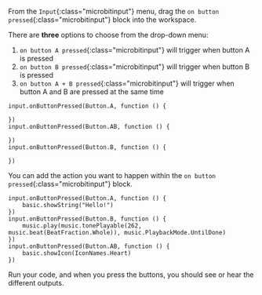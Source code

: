 From the `Input`{:class="microbitinput"} menu, drag the `on button pressed`{:class="microbitinput"} block into the workspace.

There are **three** options to choose from the drop-down menu:
1. `on button A pressed`{:class="microbitinput"} will trigger when button A is pressed
2. `on button B pressed`{:class="microbitinput"} will trigger when button B is pressed
3. `on button A + B pressed`{:class="microbitinput"} will trigger when button A and B are pressed at the same time

```microbit
input.onButtonPressed(Button.A, function () {
	
})
input.onButtonPressed(Button.AB, function () {
	
})
input.onButtonPressed(Button.B, function () {
	
})
```

You can add the action you want to happen within the `on button pressed`{:class="microbitinput"} block.

```microbit
input.onButtonPressed(Button.A, function () {
    basic.showString("Hello!")
})
input.onButtonPressed(Button.B, function () {
    music.play(music.tonePlayable(262, music.beat(BeatFraction.Whole)), music.PlaybackMode.UntilDone)
})
input.onButtonPressed(Button.AB, function () {
    basic.showIcon(IconNames.Heart)
})
```

Run your code, and when you press the buttons, you should see or hear the different outputs.
